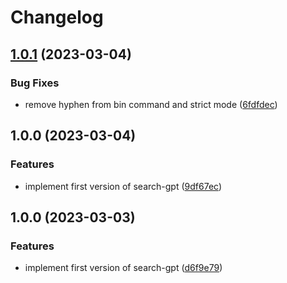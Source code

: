 # Changelog

## [1.0.1](https://github.com/tobiasbueschel/search-gpt/compare/v1.0.0...v1.0.1) (2023-03-04)


### Bug Fixes

* remove hyphen from bin command and strict mode ([6fdfdec](https://github.com/tobiasbueschel/search-gpt/commit/6fdfdecc4ee781bac37abcfe616b44858269cc36))

## 1.0.0 (2023-03-04)


### Features

* implement first version of search-gpt ([9df67ec](https://github.com/tobiasbueschel/search-gpt/commit/9df67eca938346be16473f9fea697b1a8688cc93))

## 1.0.0 (2023-03-03)


### Features

* implement first version of search-gpt ([d6f9e79](https://github.com/tobiasbueschel/search-gpt/commit/d6f9e79167b887bd81fac0ad5b228da4cfbe7cfe))
